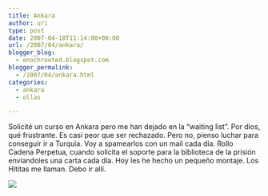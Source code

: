 ```yaml
---
title: Ankara
author: uri
type: post
date: 2007-04-18T11:14:00+00:00
url: /2007/04/ankara/
blogger_blog:
  - enochrooted.blogspot.com
blogger_permalink:
  - /2007/04/ankara.html
categories:
  - ankara
  - ollas

---
```

Solicité un curso en Ankara pero me han dejado en la &#8220;waiting list&#8221;. Por dios, qué frustrante. Es casi peor que ser rechazado. Pero no, pienso luchar para conseguir ir a Turquía. Voy a spamearlos con un mail cada día. Rollo Cadena Perpetua, cuando solicita el soporte para la biblioteca de la prisión enviandoles una carta cada día. Hoy les he hecho un pequeño montaje. Los Hititas me llaman. Debo ir allí.

[<img style="display:block;text-align:center;cursor:hand;margin:0 auto 10px;" src="http://bp2.blogger.com/_WEHvyZj_jiU/RiX-EGQbvtI/AAAAAAAAAzs/fSfnztPDx2I/s320/uri-HittitesSun.jpg" border="0" />][1]

 [1]: http://bp2.blogger.com/_WEHvyZj_jiU/RiX-EGQbvtI/AAAAAAAAAzs/fSfnztPDx2I/s1600-h/uri-HittitesSun.jpg